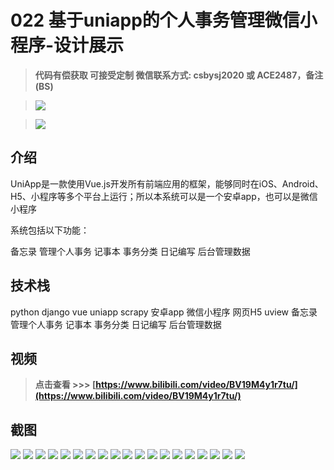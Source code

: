# 022 基于uniapp的个人事务管理微信小程序-设计展示

> **代码有偿获取 可接受定制 微信联系方式: csbysj2020 或 ACE2487，备注(BS)**

> ![](./qrcode2.jpg)

> ![](./qrcode.jpg)

## 介绍

UniApp是一款使用Vue.js开发所有前端应用的框架，能够同时在iOS、Android、H5、小程序等多个平台上运行；所以本系统可以是一个安卓app，也可以是微信小程序

系统包括以下功能：

备忘录 管理个人事务 记事本 事务分类 日记编写 后台管理数据

## 技术栈

python django vue uniapp scrapy 安卓app 微信小程序 网页H5 uview 备忘录 管理个人事务 记事本 事务分类 日记编写 后台管理数据

## 视频

> **点击查看 \>\>\> [https://www.bilibili.com/video/BV19M4y1r7tu/](https://www.bilibili.com/video/BV19M4y1r7tu/)**

## 截图

![](./01.png)
![](./02.png)
![](./03.png)
![](./04.png)
![](./05.png)
![](./06.png)
![](./07.png)
![](./08.png)
![](./09.png)
![](./10.png)
![](./11.png)
![](./12.png)
![](./13.png)
![](./14.png)
![](./15.png)
![](./16.png)
![](./17.png)
![](./18.png)
![](./19.png)